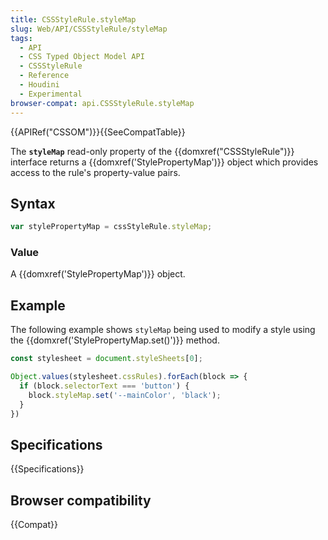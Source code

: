 ```yaml
---
title: CSSStyleRule.styleMap
slug: Web/API/CSSStyleRule/styleMap
tags:
  - API
  - CSS Typed Object Model API
  - CSSStyleRule
  - Reference
  - Houdini
  - Experimental
browser-compat: api.CSSStyleRule.styleMap
---
```

{{APIRef("CSSOM")}}{{SeeCompatTable}}

The **`styleMap`** read-only property of the
{{domxref("CSSStyleRule")}} interface returns a {{domxref('StylePropertyMap')}} object
which provides access to the rule's property-value pairs.

## Syntax

```js
var stylePropertyMap = cssStyleRule.styleMap;
```

### Value

A {{domxref('StylePropertyMap')}} object.

## Example

The following example shows `styleMap` being used to modify a style using
the {{domxref('StylePropertyMap.set()')}} method.

```js
const stylesheet = document.styleSheets[0];

Object.values(stylesheet.cssRules).forEach(block => {
  if (block.selectorText === 'button') {
    block.styleMap.set('--mainColor', 'black');
  }
})
```

## Specifications

{{Specifications}}

## Browser compatibility

{{Compat}}
